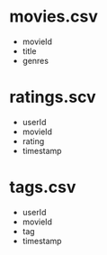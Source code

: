 <h1>movies.csv</h1>
<ul><li>movieId</li><li>title</li><li>genres</li></ul>
<h1>ratings.scv</h1>
<ul><li>userId</li><li>movieId</li><li>rating</li><li>timestamp</li></ul>
<h1>tags.csv</h1>
<ul><li>userId</li><li>movieId</li><li>tag</li><li>timestamp</li></ul>
